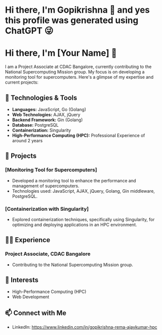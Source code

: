 
# Hi there, I'm Gopikrishna 👋 and yes this profile was generated using ChatGPT 😜

# Hi there, I'm [Your Name] 👋

I am a Project Associate at CDAC Bangalore, currently contributing to the National Supercomputing Mission group. 
My focus is on developing a monitoring tool for supercomputers. Here's a glimpse of my expertise and current projects:

## 🔧 Technologies & Tools

- **Languages:** JavaScript, Go (Golang)
- **Web Technologies:** AJAX, jQuery
- **Backend Framework:** Gin (Golang)
- **Database:** PostgreSQL
- **Containerization:** Singularity
- **High-Performance Computing (HPC):** Professional Experience of around 2 years

## 🚀 Projects

### [Monitoring Tool for Supercomputers]
- Developed a monitoring tool to enhance the performance and management of supercomputers.
- Technologies used: JavaScript, AJAX, jQuery, Golang, Gin middleware, PostgreSQL.

### [Containerization with Singularity]
- Explored containerization techniques, specifically using Singularity, for optimizing and deploying applications in an HPC environment.

## 👨‍💻 Experience

### Project Associate, CDAC Bangalore
- Contributing to the National Supercomputing Mission group.

## 🌱 Interests

- High-Performance Computing (HPC)
- Web Development

## 📫 Connect with Me

- LinkedIn: https://www.linkedin.com/in/gopikrishna-rema-ajaykumar-hpc
